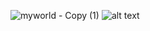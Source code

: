 ![myworld - Copy (1)](https://user-images.githubusercontent.com/76477365/116803973-cd8cb100-ab38-11eb-8581-b16988fb2b41.png)
<img src="https://user-images.githubusercontent.com/76477365/116803973-cd8cb100-ab38-11eb-8581-b16988fb2b41.png" alt="alt text" width="whatever" height="whatever">




